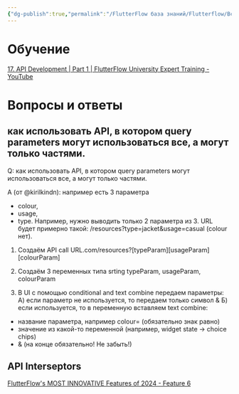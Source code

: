 ```yaml
---
{"dg-publish":true,"permalink":"/FlutterFlow база знаний/Flutterflow/Все про API/","created":"2024-12-05T14:11:31.210-03:00","updated":"2024-12-09T15:29:50.586-03:00"}
---
```


# Обучение
[17. API Development | Part 1 | FlutterFlow University Expert Training - YouTube](https://www.youtube.com/watch?v=4XDappFZeqk)

# Вопросы и ответы
## как использовать API, в котором query parameters могут использоваться все, а могут только частями.
Q: как использовать API, в котором query parameters могут использоваться все, а могут только частями.

A (от @kirilkindn): например есть 3 параметра 
- colour, 
- usage, 
- type.
Например, нужно выводить только 2 параметра из 3. 
URL будет примерно такой:
/resources?type=jacket&usage=casual (colour нет).  

1. Создаём API call URL.com/resources?[typeParam][usageParam][colourParam]

2. Создаём 3 переменных типа srting typeParam, usageParam, colourParam

3. В UI с помощью conditional and text combine передаем параметры: 
А) если параметр не используется, то передаем только символ &
Б) если используется, то в переменную вставляем text combine:
- название параметра, например colour= (обязательно знак равно)
- значение из какой-то переменной (например, widget state -> choice chips)
- & (на конце обязательно! Не забыть!)


## API Interseptors
[FlutterFlow's MOST INNOVATIVE Features of 2024 - Feature 6](https://www.youtube.com/watch?v=aLg-sQ83Cqg)
